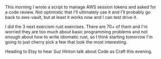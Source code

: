 This morning I wrote a script to manage AWS session tokens and asked for a code review. Not optimistic that I'll ultimately use it and I'll probably go back to aws-vault, but at least it works now and I can test drive it.

I did the 3 next exercism rust exercises. There are 70+ of them and I'm worried they are too much about basic programming problems and not enough about how to write idiomatic rust, so I think starting tomorrow I'm going to just cherry pick a few that look the most interesting.

Heading to Etsy to hear Suz Hinton talk about Code as Craft this evening.
